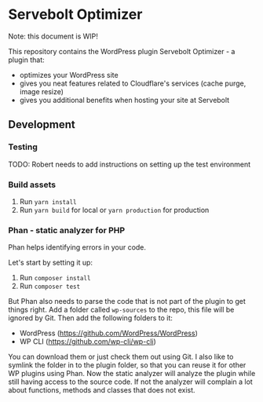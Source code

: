 # Servebolt Optimizer

Note: this document is WIP!

This repository contains the WordPress plugin Servebolt Optimizer - a plugin that:
- optimizes your WordPress site
- gives you neat features related to Cloudflare's services (cache purge, image resize)
- gives you additional benefits when hosting your site at Servebolt

## Development

### Testing
TODO: Robert needs to add instructions on setting up the test environment

### Build assets
1. Run `yarn install`
2. Run `yarn build` for local or `yarn production` for production

### Phan - static analyzer for PHP
Phan helps identifying errors in your code.

Let's start by setting it up:

1. Run `composer install`
2. Run `composer test`

But Phan also needs to parse the code that is not part of the plugin to get things right.
Add a folder called `wp-sources` to the repo, this file will be ignored by Git. Then add the following folders to it:
- WordPress (https://github.com/WordPress/WordPress)
- WP CLI (https://github.com/wp-cli/wp-cli)

You can download them or just check them out using Git. I also like to symlink the folder in to the plugin folder, so that you can reuse it for other WP plugins using Phan.
Now the static analyzer will analyze the plugin while still having access to the source code. If not the analyzer will complain a lot about functions, methods and classes that does not exist.


